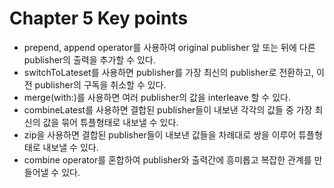 # Chapter 5 Key points

- prepend, append operator를 사용하여 original publisher 앞 또는 뒤에 다른 publisher의 출력을 추가할 수 있다.
- switchToLateset를 사용하면 publisher를 가장 최신의 publisher로 전환하고, 이전 publisher의 구독을 취소할 수 있다.
- merge(with:)를 사용하면 여러 publisher의 값을 interleave 할 수 있다.
- combineLatest를 사용하면 결합된 publisher들이 내보낸 각각의 값들 중 가장 최신의 값을 묶어 튜플형태로 내보낼 수 있다.
- zip을 사용하면 결합된 publisher들이 내보낸 값들을 차례대로 쌍을 이루어 튜플형태로 내보낼 수 있다.
- combine operator를 혼합하여 publisher와 출력간에 흥미롭고 복잡한 관계를 만들어낼 수 있다.
